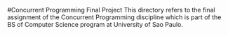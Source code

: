 #Concurrent Programming Final Project
This directory refers to the final assignment of the Concurrent Programming discipline which is part of the BS of Computer Science program at University of Sao Paulo.
